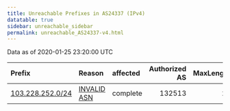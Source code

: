 ```yaml
---
title: Unreachable Prefixes in AS24337 (IPv4)
datatable: true
sidebar: unreachable_sidebar
permalink: unreachable_AS24337-v4.html
---
```


Data as of 2020-01-25 23:20:00 UTC


<div class="datatable-begin"></div>

| Prefix                                                     | Reason                                                                                                  | affected   |   Authorized AS |   MaxLength | Anchor                                       |   unreachable /24s |
|:-----------------------------------------------------------|:--------------------------------------------------------------------------------------------------------|:-----------|----------------:|------------:|:---------------------------------------------|-------------------:|
| [103.228.252.0/24](https://stat.ripe.net/103.228.252.0/24) | [INVALID ASN](https://rpki-validator.ripe.net/announcement-preview?asn=AS24337&prefix=103.228.252.0/24) | complete   |          132513 |          24 | [APNIC](unreachable_APNIC_RPKI_Root-v4.html) |                  1 |

<div class="datatable-end"></div>